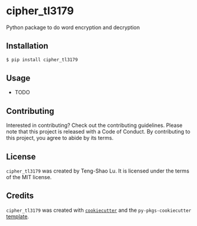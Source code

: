 # cipher_tl3179

Python package to do word encryption and decryption

## Installation

```bash
$ pip install cipher_tl3179
```

## Usage

- TODO

## Contributing

Interested in contributing? Check out the contributing guidelines. Please note that this project is released with a Code of Conduct. By contributing to this project, you agree to abide by its terms.

## License

`cipher_tl3179` was created by Teng-Shao Lu. It is licensed under the terms of the MIT license.

## Credits

`cipher_tl3179` was created with [`cookiecutter`](https://cookiecutter.readthedocs.io/en/latest/) and the `py-pkgs-cookiecutter` [template](https://github.com/py-pkgs/py-pkgs-cookiecutter).
